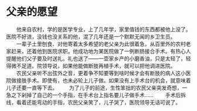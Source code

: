 # 父亲的愿望
　　他来自农村，学的是医学专业，上了几年学，家里值钱的东西都被他上没了。医院不好进，没钱也没关系的他，混了几年还是一个默默无闻的乡卫生员。 
　　一辈子土里刨食、对他寄着太多希望的老父亲为此很着急，从百里外的农村老家赶来，还着他到医院求职。他成功地为某医院做了一例断肠接合手术。有热心人提醒他们父子要及时送礼。礼也送了——一壶家乡产的小磨香油，只是太轻了，轻得微不足道。院领导说，如果他能做断肢再植手术，就可以把他调进医院。 
　　农民父亲听不出弦外之音，更着争不知要等到啥时候才会有断肢的病人这小医院做接肢手术。即使有，也未必轮上儿子做。如果没有上手术台的机会，就意味着儿子还要一直等下去。 
　　为了儿子的前途，生性笨拙的农民父亲突发奇想，一急之下剁掉了自己的一个手指，在手术台上指名要儿子做手术…… 
　　手术后拆线，看着还能弯动的手指，农民父亲笑了，儿子哭了，医院领导无话可说了。
 